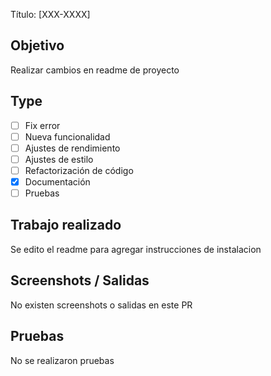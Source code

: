 Título: [XXX-XXXX]

## Objetivo

Realizar cambios en readme de proyecto

## Type

- [ ] Fix error
- [ ] Nueva funcionalidad
- [ ] Ajustes de rendimiento
- [ ] Ajustes de estilo
- [ ] Refactorización de código
- [x] Documentación
- [ ] Pruebas

## Trabajo realizado

Se  edito el readme para agregar instrucciones de instalacion

## Screenshots / Salidas

No existen screenshots o salidas en este PR

## Pruebas

No se realizaron pruebas
